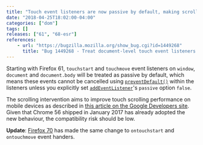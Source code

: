 ```yaml
---
title: "Touch event listeners are now passive by default, making scrolling faster on mobile"
date: "2018-04-25T18:02:00-04:00"
categories: ["dom"]
tags: []
releases: ["61", "68-esr"]
references:
    - url: "https://bugzilla.mozilla.org/show_bug.cgi?id=1449268"
      title: "Bug 1449268 - Treat document-level touch event listeners as passive. (Chrome scrolling intervention)"
---
```

Starting with Firefox 61, `touchstart` and `touchmove` event listeners on `window`, `document` and `document.body` will be treated as passive by default, which means these events cannot be cancelled using [`preventDefault()`](https://developer.mozilla.org/docs/Web/API/Event/preventDefault) within the listeners unless you explicitly set [`addEventListener`](https://developer.mozilla.org/docs/Web/API/EventTarget/addEventListener)'s `passive` option `false`.

The scrolling intervention aims to improve touch scrolling performance on mobile devices as described in [this article on the Google Developers site](https://developers.google.com/web/updates/2017/01/scrolling-intervention). Given that Chrome 56 shipped in January 2017 has already adopted the new behaviour, the compatibility risk should be low.

**Update**: [Firefox 70](https://www.fxsitecompat.dev/en-CA/docs/2019/ontouchstart-ontouchmove-event-handlers-are-now-passive-by-default/) has made the same change to `ontouchstart` and `ontouchmove` event handers.
